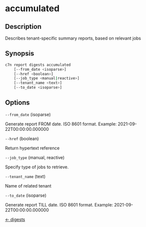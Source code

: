 # accumulated

## Description

Describes tenant-specific summary reports, based on relevant jobs

## Synopsis

```bash
c7n report digests accumulated
    [--from_date <isoparse>]
    [--href <boolean>]
    [--job_type <manual|reactive>]
    [--tenant_name <text>]
    [--to_date <isoparse>]
```

## Options

`--from_date` (isoparse) 

Generate report FROM date. ISO 8601 format. Example: 2021-09-22T00:00:00.000000

`--href` (boolean) 

Return hypertext reference

`--job_type` (manual, reactive) 

Specify type of jobs to retrieve.

`--tenant_name` (text) 

Name of related tenant

`--to_date` (isoparse) 

Generate report TILL date. ISO 8601 format. Example: 2021-09-22T00:00:00.000000


[← digests](./index.md)